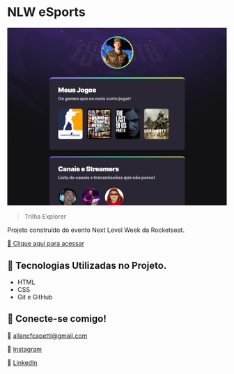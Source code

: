 # NLW eSports

![preview](./.github/Preview.png)

> Trilha Explorer

Projeto construído do evento Next Level Week da Rocketseat.

[🔗 Clique aqui para acessar](https://AllanCapetTI.github.io/NLW-eSports-Explorer/)

## 🧠 Tecnologias Utilizadas no Projeto.

- HTML
- CSS
- Git e GitHub

## 📲 Conecte-se comigo!

📧 allancfcapetti@gmail.com

📸 [Instagram](https://www.instagram.com/allancapetti_/)

🤝 [LinkedIn](https://www.linkedin.com/in/allan-capetti-2a2836218/)